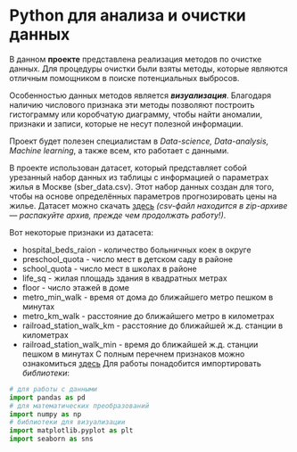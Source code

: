 # Python для анализа и очистки данных

В данном **проекте** представлена реализация методов по очистке данных. Для процедуры очистки были взяты методы, которые являются отличным помощником в поиске потенциальных выбросов. 

Особенностью данных методов является ***визуализация***. Благодаря наличию числового признака эти методы  позволяют построить гистограмму или коробчатую диаграмму, чтобы найти аномалии, признаки и записи, которые не несут полезной информации.

Проект будет полезен специалистам в *Data-science, Data-analysis, Machine learning*, а также всем, кто работает с данными.

В проекте использован датасет, который представляет собой урезанный набор данных из таблицы с информацией о параметрах жилья в Москве (sber_data.csv). Этот набор данных создан для того, чтобы на основе определённых параметров прогнозировать цены на жилье. 
Датасет можно скачать [здесь](https://github.com/Lidiya-cutie/DATACLEANINGPROJECT/raw/master/data/sber_data.zip) *(csv-файл находится в zip-архиве — распакуйте архив, прежде чем продолжать работу!)*.

Вот некоторые признаки из датасета:
* hospital_beds_raion - количество больничных коек в округе
* preschool_quota - число мест в детском саду в районе
* school_quota - число мест в школах в районе
* life_sq - жилая площадь здания в квадратных метрах
* floor - число этажей в доме
* metro_min_walk - время от дома до ближайшего метро пешком в минутах
* metro_km_walk - расстояние до ближайшего метро в километрах
* railroad_station_walk_km - расстояние до ближайшей ж.д. станции в километрах
* railroad_station_walk_min - время до ближайшей ж.д. станции пешком в минутах 
С полным перечнем признаков можно ознакомиться [здесь](outliers_lib/sber_data.md)
Для работы понадобится импортировать *библиотеки*:
```python
# для работы с данными
import pandas as pd
# для математических преобразований
import numpy as np
# библиотеки для визуализации
import matplotlib.pyplot as plt
import seaborn as sns
```

